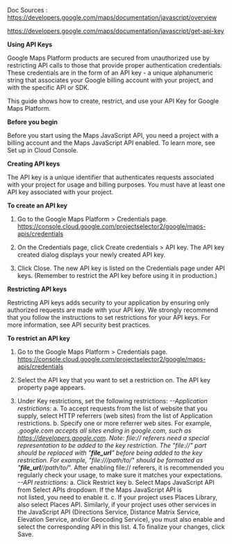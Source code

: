 Doc Sources :
https://developers.google.com/maps/documentation/javascript/overview

https://developers.google.com/maps/documentation/javascript/get-api-key

**Using API Keys**

Google Maps Platform products are secured from unauthorized use by restricting API calls to those that provide proper authentication credentials. These credentials are in the form of an API key - a unique alphanumeric string that associates your Google billing account with your project, and with the specific API or SDK.

This guide shows how to create, restrict, and use your API Key for Google Maps Platform.

**Before you begin**

Before you start using the Maps JavaScript API, you need a project with a billing account and the Maps JavaScript API enabled. To learn more, see Set up in Cloud Console.


**Creating API keys**

The API key is a unique identifier that authenticates requests associated with your project for usage and billing purposes. You must have at least one API key associated with your project.


**To create an API key**

1. Go to the Google Maps Platform > Credentials page.
   https://console.cloud.google.com/projectselector2/google/maps-apis/credentials

2. On the Credentials page, click Create credentials > API key.
   The API key created dialog displays your newly created API key.

3. Click Close.
   The new API key is listed on the Credentials page under API keys.
   (Remember to restrict the API key before using it in production.)


**Restricting API keys**

Restricting API keys adds security to your application by ensuring only authorized requests are made with your API key. We strongly recommend that you follow the instructions to set restrictions for your API keys. For more information, see API security best practices.

**To restrict an API key**

1. Go to the Google Maps Platform > Credentials page.
   https://console.cloud.google.com/projectselector2/google/maps-apis/credentials

2. Select the API key that you want to set a restriction on. The API key property page appears.
3. Under Key restrictions, set the following restrictions:
    *--Application restrictions:*
        a. To accept requests from the list of website that you supply, select HTTP 
            referrers (web sites) from the list of Application restrictions.
        b. Specify one or more referrer web sites. For example, *.google.com accepts all 
            sites  ending in google.com, such as https://developers.google.com.
            Note: file:// referers need a special representation to be added to the key restriction. The "file://" part should be replaced with "__file_url__" before being added to the key restriction. For example, "file:///path/to/" should be formatted as "__file_url__//path/to/*". After enabling file:// referers, it is recommended you regularly check your usage, to make sure it matches your expectations.
    *--API restrictions:*
        a. Click Restrict key
        b. Select Maps JavaScript API from Select APIs dropdown. If the Maps JavaScript API is  
        not listed, you need to enable it.
        c. If your project uses Places Library, also select Places API. Similarly, if your
        project uses other services in the JavaScript API (Directions Service, Distance Matrix Service, Elevation Service, and/or Geocoding Service), you must also enable and select the corresponding API in this list.
4.To finalize your changes, click Save.


